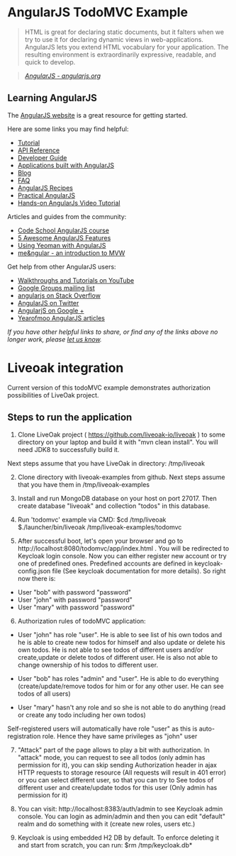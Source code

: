 # AngularJS TodoMVC Example

> HTML is great for declaring static documents, but it falters when we try to use it for declaring dynamic views in web-applications. AngularJS lets you extend HTML vocabulary for your application. The resulting environment is extraordinarily expressive, readable, and quick to develop.

> _[AngularJS - angularjs.org](http://angularjs.org)_


## Learning AngularJS
The [AngularJS website](http://angularjs.org) is a great resource for getting started.

Here are some links you may find helpful:

* [Tutorial](http://docs.angularjs.org/tutorial)
* [API Reference](http://docs.angularjs.org/api)
* [Developer Guide](http://docs.angularjs.org/guide)
* [Applications built with AngularJS](http://builtwith.angularjs.org)
* [Blog](http://blog.angularjs.org)
* [FAQ](http://docs.angularjs.org/misc/faq)
* [AngularJS Recipes](https://leanpub.com/recipes-with-angular-js/read)
* [Practical AngularJS](https://leanpub.com/Practical_AngularJS/read)
* [Hands-on AngularJs Video Tutorial](https://tutsplus.com/course/hands-on-angular/)

Articles and guides from the community:

* [Code School AngularJS course](http://www.codeschool.com/code_tv/angularjs-part-1)
* [5 Awesome AngularJS Features](http://net.tutsplus.com/tutorials/javascript-ajax/5-awesome-angularjs-features)
* [Using Yeoman with AngularJS](http://briantford.com/blog/angular-yeoman.html)
* [me&ngular - an introduction to MVW](http://stephenplusplus.github.io/meangular)

Get help from other AngularJS users:

* [Walkthroughs and Tutorials on YouTube](http://www.youtube.com/playlist?list=PL1w1q3fL4pmgqpzb-XhG7Clgi67d_OHXz)
* [Google Groups mailing list](https://groups.google.com/forum/?fromgroups#!forum/angular)
* [angularjs on Stack Overflow](http://stackoverflow.com/questions/tagged/angularjs)
* [AngularJS on Twitter](https://twitter.com/angularjs)
* [AngularjS on Google +](https://plus.google.com/+AngularJS/posts)
* [Yearofmoo AngularJS articles](http://www.yearofmoo.com/search/?q=Angularjs)

_If you have other helpful links to share, or find any of the links above no longer work, please [let us know](https://github.com/tastejs/todomvc/issues)._

Liveoak integration
===================
Current version of this todoMVC example demonstrates authorization possibilities of LiveOak project.

Steps to run the application
----------------------------
1. Clone LiveOak project ( https://github.com/liveoak-io/liveoak ) to some directory on your laptop and build it with "mvn clean install".
You will need JDK8 to successfully build it.

Next steps assume that you have LiveOak in directory: /tmp/liveoak

2. Clone directory with liveoak-examples from github. Next steps assume that you have them in /tmp/liveoak-examples

3. Install and run MongoDB database on your host on port 27017. Then create database "liveoak" and collection "todos" in this database.

4. Run 'todomvc' example via CMD:
$cd /tmp/liveoak
$./launcher/bin/liveoak /tmp/liveoak-examples/todomvc

5. After successful boot, let's open your browser and go to http://localhost:8080/todomvc/app/index.html . You will be redirected to Keycloak login console.
Now you can either register new account or try one of predefined ones. Predefined accounts are defined in keycloak-config.json file (See keycloak documentation for more details). So right now there is:
- User "bob" with password "password"
- User "john" with password "password"
- User "mary" with password "password"

6. Authorization rules of todoMVC application:
- User "john" has role "user". He is able to see list of his own todos and he is able to create new todos for himself and also update or delete his own todos.
He is not able to see todos of different users and/or create,update or delete todos of different user. He is also not able to change ownership of his todos to different user.

- User "bob" has roles "admin" and "user". He is able to do everything (create/update/remove todos for him or for any other user. He can see todos of all users)

- User "mary" hasn't any role and so she is not able to do anything (read or create any todo including her own todos)

Self-registered users will automatically have role "user" as this is auto-registration role. Hence they have same privileges as "john" user

7. "Attack" part of the page allows to play a bit with authorization. In "attack" mode, you can request to see all todos (only admin has permission for it),
you can skip sending Authorization header in ajax HTTP requests to storage resource (All requests will result in 401 error)
 or you can select different user, so that you can try to See todos of different user and create/update todos for this user (Only admin has permission for it)

8. You can visit: http://localhost:8383/auth/admin to see Keycloak admin console. You can login as admin/admin and then you can edit "default" realm and do something with it (create new roles, users etc.)

9. Keycloak is using embedded H2 DB by default. To enforce deleting it and start from scratch, you can run:
$rm /tmp/keycloak.db*
